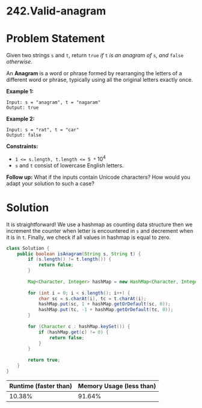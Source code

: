 # 242.Valid-anagram

# Problem Statement

Given two strings `s` and `t`, return `true` *if* `t` *is an anagram of* `s`*, and* `false` *otherwise*.

An **Anagram** is a word or phrase formed by rearranging the letters of a different word or phrase, typically using all the original letters exactly once.

**Example 1:**

```other
Input: s = "anagram", t = "nagaram"
Output: true
```

**Example 2:**

```other
Input: s = "rat", t = "car"
Output: false
```

**Constraints:**

- `1 <= s.length, t.length <= 5 *` $10^4$
- `s` and `t` consist of lowercase English letters.

**Follow up:** What if the inputs contain Unicode characters? How would you adapt your solution to such a case?

# Solution

It is straightforward! We use a hashmap as counting data structure then we increment the counter when letter is encountered in `s` and decrement when it is in `t`. Finally, we check if all values in hashmap is equal to zero.

```java
class Solution {
    public boolean isAnagram(String s, String t) {
        if (s.length() != t.length()) {
            return false;
        }
        
        Map<Character, Integer> hashMap = new HashMap<Character, Integer>();
        
        for (int i = 0; i < s.length(); i++) {
            char sc = s.charAt(i), tc = t.charAt(i);
            hashMap.put(sc, 1 + hashMap.getOrDefault(sc, 0));
            hashMap.put(tc, -1 + hashMap.getOrDefault(tc, 0));
        }
        
        for (Character c : hashMap.keySet()) {
            if (hashMap.get(c) != 0) {
                return false;
            }
        }
        
        return true;
    }
}
```

| **Runtime (faster than)** | **Memory Usage (less than)** |
| ------------------------- | ---------------------------- |
| 10.38%                    | 91.64%                       |


